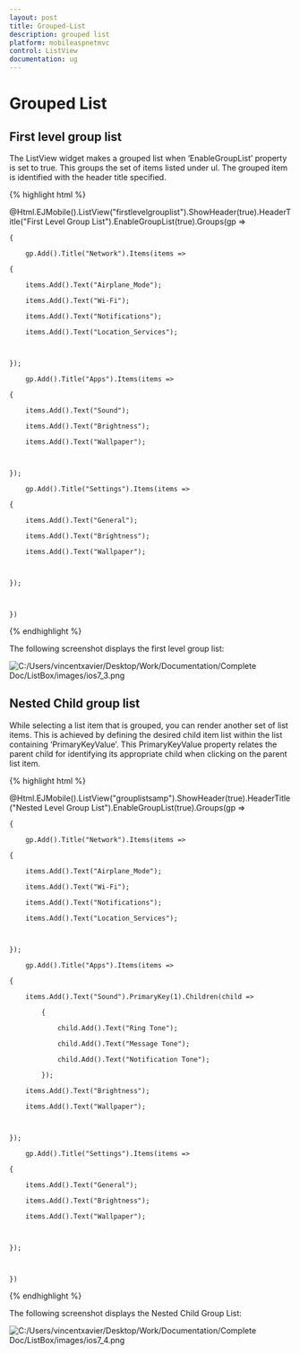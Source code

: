 ```yaml
---
layout: post
title: Grouped-List
description: grouped list
platform: mobileaspnetmvc
control: ListView
documentation: ug
---
```


# Grouped List

## First level group list

The ListView widget makes a grouped list when ‘EnableGroupList’ property is set to true. This groups the set of items listed under ul. The grouped item is identified with the header title specified.

{% highlight html %}

@Html.EJMobile().ListView("firstlevelgrouplist").ShowHeader(true).HeaderTitle("First Level Group List").EnableGroupList(true).Groups(gp =>

    {

        gp.Add().Title("Network").Items(items =>

    {

        items.Add().Text("Airplane_Mode");

        items.Add().Text("Wi-Fi");

        items.Add().Text("Notifications");

        items.Add().Text("Location_Services");



    });

        gp.Add().Title("Apps").Items(items =>

    {

        items.Add().Text("Sound");

        items.Add().Text("Brightness");

        items.Add().Text("Wallpaper");



    });

        gp.Add().Title("Settings").Items(items =>

    {

        items.Add().Text("General");

        items.Add().Text("Brightness");

        items.Add().Text("Wallpaper");



    });



    })

{% endhighlight %}

The following screenshot displays the first level group list:

![C:/Users/vincentxavier/Desktop/Work/Documentation/Complete Doc/ListBox/images/ios7_3.png](Grouped-List_images/Grouped-List_img1.png)


## Nested Child group list

While selecting a list item that is grouped, you can render another set of list items. This is achieved by defining the desired child item list within the list containing ‘PrimaryKeyValue’. This PrimaryKeyValue property relates the parent child for identifying its appropriate child when clicking on the parent list item.

{% highlight html %}

@Html.EJMobile().ListView("grouplistsamp").ShowHeader(true).HeaderTitle("Nested Level Group List").EnableGroupList(true).Groups(gp =>

    {

        gp.Add().Title("Network").Items(items =>

    {

        items.Add().Text("Airplane_Mode");

        items.Add().Text("Wi-Fi");

        items.Add().Text("Notifications");

        items.Add().Text("Location_Services");



    });

        gp.Add().Title("Apps").Items(items =>

    {

        items.Add().Text("Sound").PrimaryKey(1).Children(child =>

            {

                child.Add().Text("Ring Tone");

                child.Add().Text("Message Tone");

                child.Add().Text("Notification Tone");

            });

        items.Add().Text("Brightness");

        items.Add().Text("Wallpaper");



    });

        gp.Add().Title("Settings").Items(items =>

    {

        items.Add().Text("General");

        items.Add().Text("Brightness");

        items.Add().Text("Wallpaper");



    });



    })

{% endhighlight %}

The following screenshot displays the Nested Child Group List:

![C:/Users/vincentxavier/Desktop/Work/Documentation/Complete Doc/ListBox/images/ios7_4.png](Grouped-List_images/Grouped-List_img2.png)



